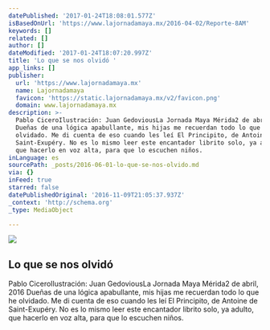 ```yaml
---
datePublished: '2017-01-24T18:08:01.577Z'
isBasedOnUrl: 'https://www.lajornadamaya.mx/2016-04-02/Reporte-8AM'
keywords: []
related: []
author: []
dateModified: '2017-01-24T18:07:20.997Z'
title: 'Lo que se nos olvidó '
app_links: []
publisher:
  url: 'https://www.lajornadamaya.mx'
  name: Lajornadamaya
  favicon: 'https://static.lajornadamaya.mx/v2/favicon.png'
  domain: www.lajornadamaya.mx
description: >-
  Pablo CiceroIlustración: Juan GedoviousLa Jornada Maya Mérida2 de abril, 2016
  Dueñas de una lógica apabullante, mis hijas me recuerdan todo lo que he
  olvidado. Me di cuenta de eso cuando les leí El Principito, de Antoine de
  Saint-Exupéry. No es lo mismo leer este encantador librito solo, ya adulto,
  que hacerlo en voz alta, para que lo escuchen niños.
inLanguage: es
sourcePath: _posts/2016-06-01-lo-que-se-nos-olvido.md
via: {}
inFeed: true
starred: false
datePublishedOriginal: '2016-11-09T21:05:37.937Z'
_context: 'http://schema.org'
_type: MediaObject

---
```

<article style=""><img src="https://s3-us-west-2.amazonaws.com/the-grid-img/p/c78b4c2338f57a082facc5297a7e88025f5857a5.jpg" /><h1>Lo que se nos olvidó </h1><p>Pablo CiceroIlustración: Juan GedoviousLa Jornada Maya Mérida2 de abril, 2016 Dueñas de una lógica apabullante, mis hijas me recuerdan todo lo que he olvidado. Me di cuenta de eso cuando les leí El Principito, de Antoine de Saint-Exupéry. No es lo mismo leer este encantador librito solo, ya adulto, que hacerlo en voz alta, para que lo escuchen niños.</p></article>